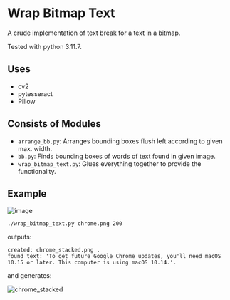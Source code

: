 # Wrap Bitmap Text

A crude implementation of text break for a text in a bitmap.

Tested with python 3.11.7.

## Uses
- cv2
- pytesseract
- Pillow

## Consists of Modules
- `arrange_bb.py`:
  Arranges bounding boxes flush left according to given max. width.
- `bb.py`:
  Finds bounding boxes of words of text found in given image.
- `wrap_bitmap_text.py`:
  Glues everything together to provide the functionality.

## Example
![image](https://github.com/bwagner/wrap_bitmap_text/assets/447049/a1d54dd0-07e8-49f3-8b70-0fbea8be2aaf)

`./wrap_bitmap_text.py chrome.png 200`

outputs:

```console
created: chrome_stacked.png .
found text: 'To get future Google Chrome updates, you'll need macOS 10.15 or later. This computer is using macOS 10.14.'.
```

and generates:

![chrome_stacked](https://github.com/bwagner/wrap_bitmap_text/assets/447049/f6308ca8-baea-4e13-91a6-254b87326d57)
